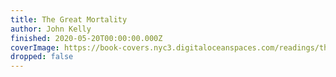 ```yaml
---
title: The Great Mortality
author: John Kelly
finished: 2020-05-20T00:00:00.000Z
coverImage: https://book-covers.nyc3.digitaloceanspaces.com/readings/the-great-mortality-01.jpg
dropped: false
---
```


